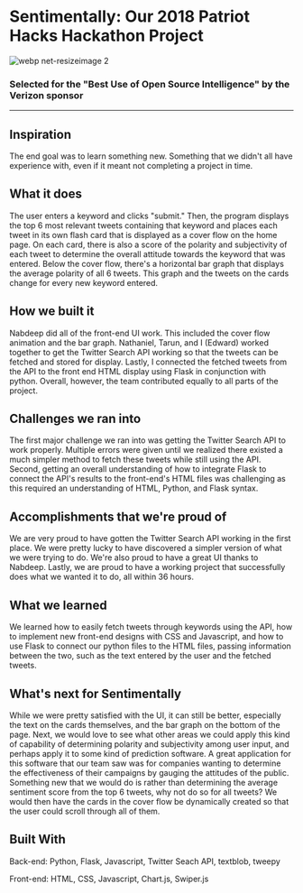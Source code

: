 # Sentimentally: Our 2018 Patriot Hacks Hackathon Project

![webp net-resizeimage 2](https://user-images.githubusercontent.com/12478151/46925824-1670ce80-cffc-11e8-9e6a-5d1f9961c810.png)

### Selected for the "Best Use of Open Source Intelligence" by the Verizon sponsor
__________________________________________________________________________________
## Inspiration
The end goal was to learn something new. Something that we didn't all have experience with, even if it meant not completing a project in time.

## What it does
The user enters a keyword and clicks "submit." Then, the program displays the top 6 most relevant tweets containing that keyword and places each tweet in its own flash card that is displayed as a cover flow on the home page. On each card, there is also a score of the polarity and subjectivity of each tweet to determine the overall attitude towards the keyword that was entered. Below the cover flow, there's a horizontal bar graph that displays the average polarity of all 6 tweets. This graph and the tweets on the cards change for every new keyword entered.

## How we built it
Nabdeep did all of the front-end UI work. This included the cover flow animation and the bar graph. Nathaniel, Tarun, and I (Edward) worked together to get the Twitter Search API working so that the tweets can be fetched and stored for display. Lastly, I connected the fetched tweets from the API to the front end HTML display using Flask in conjunction with python. Overall, however, the team contributed equally to all parts of the project.

## Challenges we ran into
The first major challenge we ran into was getting the Twitter Search API to work properly. Multiple errors were given until we realized there existed a much simpler method to fetch these tweets while still using the API. Second, getting an overall understanding of how to integrate Flask to connect the API's results to the front-end's HTML files was challenging as this required an understanding of HTML, Python, and Flask syntax.

## Accomplishments that we're proud of
We are very proud to have gotten the Twitter Search API working in the first place. We were pretty lucky to have discovered a simpler version of what we were trying to do. We're also proud to have a great UI thanks to Nabdeep. Lastly, we are proud to have a working project that successfully does what we wanted it to do, all within 36 hours.

## What we learned
We learned how to easily fetch tweets through keywords using the API, how to implement new front-end designs with CSS and Javascript, and how to use Flask to connect our python files to the HTML files, passing information between the two, such as the text entered by the user and the fetched tweets.

## What's next for Sentimentally
While we were pretty satisfied with the UI, it can still be better, especially the text on the cards themselves, and the bar graph on the bottom of the page. Next, we would love to see what other areas we could apply this kind of capability of determining polarity and subjectivity among user input, and perhaps apply it to some kind of prediction software. A great application for this software that our team saw was for companies wanting to determine the effectiveness of their campaigns by gauging the attitudes of the public. Something new that we would do is rather than determining the average sentiment score from the top 6 tweets, why not do so for all tweets? We would then have the cards in the cover flow be dynamically created so that the user could scroll through all of them.

## Built With
Back-end: Python, Flask, Javascript, Twitter Seach API, textblob, tweepy



Front-end: HTML, CSS, Javascript, Chart.js, Swiper.js
